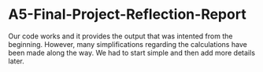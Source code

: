 # A5-Final-Project-Reflection-Report

Our code works and it provides the output that was intented from the beginning. However, many simplifications regarding the calculations have been made along the way. We had to start simple and then add more details later. 
